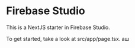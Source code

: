 # Firebase Studio

This is a NextJS starter in Firebase Studio.

To get started, take a look at src/app/page.tsx.
аш